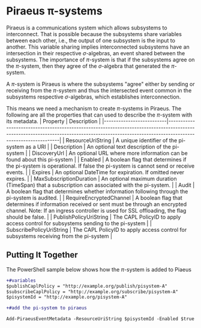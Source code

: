 ﻿Piraeus π-systems
=====
Piraeus is a communications system which allows subsystems to interconnect.  That is possible because the subsystems share variables between each other, i.e., the output of one subsystem is the input to another.  This variable sharing implies  interconnected subsystems have an intersection in their respective $\sigma$-algebras, an event shared between the subsystems.  The importance of $\pi$-system is that if the subsystems agree on the $\pi$-system, then they agree of the $\sigma$-algebra that generated the $\pi$-system.

A $\pi$-system is Piraeus is where the subsystems "agree" either by sending or receiving from the $\pi$-system and thus the intersected event common in the subsystems respective $\sigma$-algebras, which establishes interconnection.

This means we need a mechanism to create $\pi$-systems in Piraeus.  The following are all the properties that can used to describe the $\pi$-system with its metadata.
| Property                 | Description                                                                                                                                                                                 |
|--------------------------|---------------------------------------------------------------------------------------------------------------------------------------------------------------------------------------------|
| ResourceUriString        | A unique identifier of the pi-system as a URI                                                                                                                                               |
| Description              | An optional text description of the pi-system                                                                                                                                               |
| DiscoveryUrl             | An optional URL where more information can be found about this pi-system                                                                                                                    |
| Enabled                  | A boolean flag that determines if the pi-system is operational.  If false the pi-system is cannot send or receive events.                                                                                                                |
| Expires                  | An optional DateTime for expiration.  If omitted never expires.                                                                                                                             |
| MaxSubscriptionDuration  | An optional maximum duration (TimeSpan) that a subscription can associated with the pi-system.                                                                                              |
| Audit                    | A boolean flag that determines whether information following through the pi-system is audited.                                                                                              |
| RequireEncryptedChannel  | A boolean flag that determines if information received or sent must be through an encrypted channel.  Note:  If an ingress controller is used for SSL offloading, the flag should be false. |
| PublishPolicyUriString   | The CAPL PolicyID to apply access control for subsystems sending to the pi-system                                                                                                           |
| SubscribePolicyUriString | The CAPL PolicyID to apply access control for subsystems receiving from the pi-system                                                                                                       |

## Putting It Together

The PowerShell sample below shows how the $\pi$-system is added to Piaeus
```diff
+#variables
$publishCaplPolicy = "http://example.org/publish/pisystem-A"
$subscribeCaplPolicy = "http://example.org/subscribe/pisystem-A"
$pisystemId = "http://example.org/pisystem-A"

+#add the pi-system to piraeus

Add-PiraeusEventMetadata -ResourceUriString $pisystemId -Enabled $true -RequireEncryptedChannel $false -Audit $false -PublishPolicyUriString $publicCaplPolciy -SubscribePolicyUriString $subscribeCaplPolicy -ServiceUrl $url -SecurityToken $token 


```

